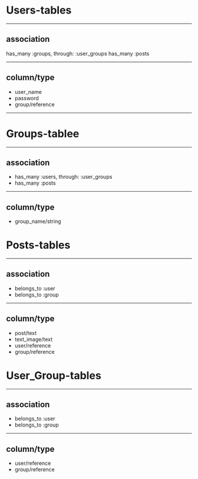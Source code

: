 # Users-tables
___
## association
has_many :groups, through: :user_groups
has_many :posts
___
## column/type
- user_name
- password
- group/reference
___

# Groups-tablee
___
## association
- has_many :users, through: :user_groups
- has_many :posts
___
## column/type
- group_name/string

# Posts-tables
___
## association
- belongs_to :user
- belongs_to :group
___
## column/type
- post/text
- text_image/text
- user/reference
- group/reference

# User_Group-tables
___
## association
- belongs_to :user
- belongs_to :group
___
## column/type
- user/reference
- group/reference

